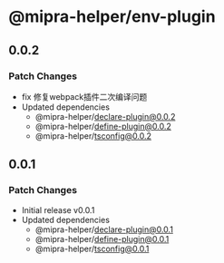 # @mipra-helper/env-plugin

## 0.0.2

### Patch Changes

- fix 修复webpack插件二次编译问题
- Updated dependencies
  - @mipra-helper/declare-plugin@0.0.2
  - @mipra-helper/define-plugin@0.0.2
  - @mipra-helper/tsconfig@0.0.2

## 0.0.1

### Patch Changes

- Initial release v0.0.1
- Updated dependencies
  - @mipra-helper/declare-plugin@0.0.1
  - @mipra-helper/define-plugin@0.0.1
  - @mipra-helper/tsconfig@0.0.1
